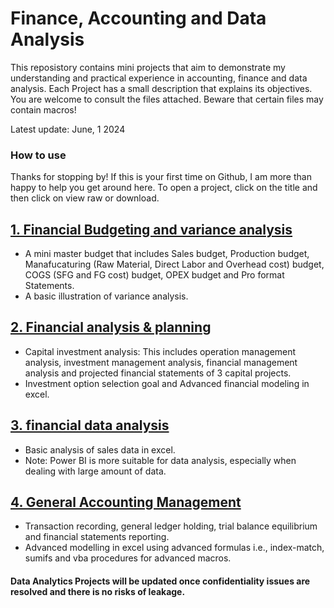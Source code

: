 # Finance, Accounting and Data Analysis 
This reposistory contains mini projects that aim to demonstrate my understanding and practical experience in accounting, finance and data analysis. Each Project has a small description that explains its objectives. You are welcome to consult the files attached. Beware that certain files may contain macros!

Latest update: June, 1 2024

### How to use
Thanks for stopping by! If this is your first time on Github, I am more than happy to help you get around here. To open a project, click on the title and then click on view raw or download.


## [1. Financial Budgeting and variance analysis](https://github.com/eliediwa9/Financial-and-Data-Analysis/blob/4bd1030319769cd9bd183681e4bbab66dff704db/1.Maser%20budget%20and%20variance%20analysis.xlsx)
- A mini master budget that includes Sales budget, Production budget, Manafucaturing (Raw Material, Direct Labor and Overhead cost) budget, COGS (SFG and FG cost) budget, OPEX budget and Pro format Statements.
- A basic illustration of variance analysis.

## [2. Financial analysis & planning](https://github.com/eliediwa9/Financial-and-Data-Analysis/blob/bdca449423640c96ad723cc8cc36ceaada3d6ee7/2.Financial%20planning%20%26%20analysis.xlsx)
- Capital investment analysis: This includes operation management analysis, investment management analysis, financial management analysis and projected financial statements of 3 capital projects.
- Investment option selection goal and Advanced financial modeling in excel.


## [3. financial data analysis ](https://github.com/eliediwa9/Financial-and-Data-Analysis/blob/3bd92432e5a1c7d5ecd474b513c3b5349596f05c/3.Financial%20data%20analysis.xlsx)
- Basic analysis of sales data in excel.
- Note: Power BI is more suitable for data analysis, especially when dealing with large amount of data.

## [4. General Accounting Management](https://github.com/eliediwa9/Financial-and-Data-Analysis/blob/c72f2b9541b3972c7cd89851c6296d2e7220befb/4.%20General%20Accounting%20Tool.xlsm)
- Transaction recording, general ledger holding, trial balance equilibrium and financial statements reporting.
- Advanced modelling in excel using advanced formulas i.e., index-match, sumifs and vba procedures for advanced macros.

#### Data Analytics Projects will be updated once confidentiality issues are resolved and there is no risks of leakage.
